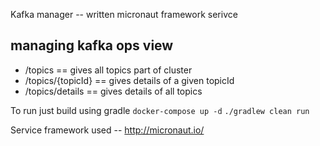 Kafka manager -- written micronaut framework serivce

## managing kafka ops view
- /topics == gives all topics part of cluster
- /topics/{topicId} == gives details of a given topicId
- /topics/details == gives details of all topics 

To run just build using gradle
`docker-compose up -d`
`./gradlew clean run`


Service framework used -- http://micronaut.io/
